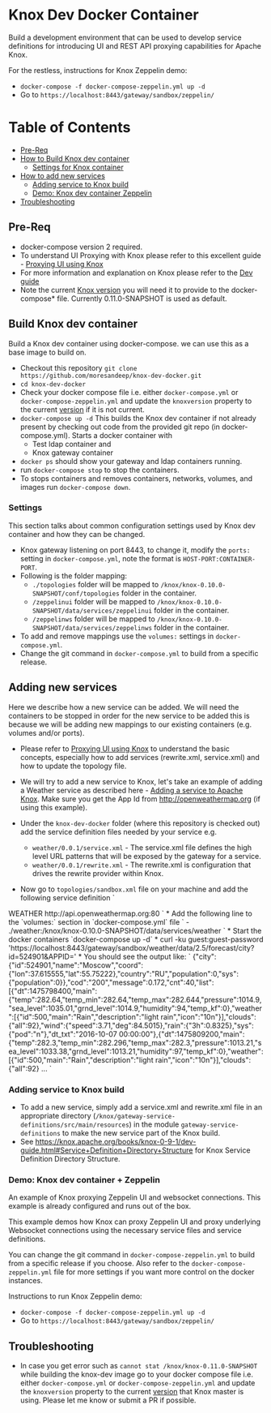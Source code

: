 # Knox Dev Docker Container

Build a development environment that can be used to develop service definitions for introducing UI and REST API proxying capabilities for Apache Knox.

For the restless, instructions for Knox Zeppelin demo:
* `docker-compose -f docker-compose-zeppelin.yml up -d`
*  Go to `https://localhost:8443/gateway/sandbox/zeppelin/`

Table of Contents
=================

  * [Pre-Req](#pre-req)
  * [How to Build Knox dev container](#build-knox-dev-container)
    * [Settings for Knox container](#settings)
  * [How to add new services](#adding-new-services)
    * [Adding service to Knox build](#adding-service-to-knox-build)
    * [Demo: Knox dev container Zeppelin](#demo-knox-dev-container--zeppelin)
  * [Troubleshooting](#troubleshooting )

## Pre-Req
* docker-compose version 2 required.
* To understand UI Proxying with Knox please refer to this excellent guide - [Proxying UI using Knox](https://cwiki.apache.org/confluence/display/KNOX/Proxying+a+UI+using+Knox)
* For more information and explanation on Knox please refer to the [Dev guide](https://knox.apache.org/books/knox-0-9-1/dev-guide.html)
* Note the current [Knox version](https://github.com/apache/knox/blob/master/pom.xml#L29) you will need it to provide to the docker-compose* file. Currently 0.11.0-SNAPSHOT is used as default. 

## Build Knox dev container
Build a Knox dev container using docker-compose. we can use this as a base image to build on.

* Checkout this repository `git clone https://github.com/moresandeep/knox-dev-docker.git`
* `cd knox-dev-docker`
* Check your docker compose file i.e. either `docker-compose.yml` or `docker-compose-zeppelin.yml` and update the `knoxversion` property to the current [version](https://github.com/apache/knox/blob/master/pom.xml#L29) if it is not current.
* `docker-compose up -d` This builds the Knox dev container if not already present by checking out code from the provided git repo (in docker-compose.yml). Starts a docker container with
  * Test ldap container and
  * Knox gateway container
* `docker ps` should show your gateway and ldap containers running.
* run `docker-compose stop` to stop the containers.
* To stops containers and removes containers, networks, volumes, and images run `docker-compose down`.

### Settings
This section talks about common configuration settings used by Knox dev container and how they can be changed.
* Knox gateway listening on port 8443, to change it, modify the `ports:` setting in `docker-compose.yml`, note the format is `HOST-PORT:CONTAINER-PORT`.
* Following is the folder mapping:
  * `./topologies` folder will be mapped to `/knox/knox-0.10.0-SNAPSHOT/conf/topologies` folder in the container.   
  * `/zeppelinui` folder will be mapped to `/knox/knox-0.10.0-SNAPSHOT/data/services/zeppelinui` folder in the container.
  * `/zeppelinws` folder will be mapped to `/knox/knox-0.10.0-SNAPSHOT/data/services/zeppelinws` folder in the container.
* To add and remove mappings use the `volumes:` settings in `docker-compose.yml`.
* Change the git command in `docker-compose.yml` to build from a specific release.

## Adding new services
Here we describe how a new service can be added. We will need the containers to be stopped in order for the new service to be added this is because we will be adding new mappings to our existing containers (e.g. volumes and/or ports).

* Please refer to [Proxying UI using Knox](https://cwiki.apache.org/confluence/display/KNOX/Proxying+a+UI+using+Knox) to understand the basic concepts, especially how to add services (rewrite.xml, service.xml) and how to update the topology file.

* We will try to add a new service to Knox, let's take an example of adding a Weather service as described here - [Adding a service to Apache Knox](https://cwiki.apache.org/confluence/display/KNOX/2015/12/17/Adding+a+service+to+Apache+Knox). Make sure you get the App Id from http://openweathermap.org (if using this example).

* Under the `knox-dev-docker` folder (where this repository is checked out) add the service definition files needed by your service e.g.  
  * `weather/0.0.1/service.xml` - The service.xml file defines the high level URL patterns that will be exposed by the gateway for a service.
  *  `weather/0.0.1/rewrite.xml` - The rewrite.xml is configuration that drives the rewrite provider within Knox.

* Now go to `topologies/sandbox.xml` file on your machine and add the following service definition
`
<service>
    <role>WEATHER</role>
    <url>http://api.openweathermap.org:80</url>
</service>
`
* Add the following line to the `volumes:` section in `docker-compose.yml` file
`
- ./weather:/knox/knox-0.10.0-SNAPSHOT/data/services/weather
`
* Start the docker containers `docker-compose up -d`
* curl -ku guest:guest-password 'https://localhost:8443/gateway/sandbox/weather/data/2.5/forecast/city?id=524901&APPID=<OPENWEATHERMAP_APPID>'
* You should see the output like:
`
{"city":{"id":524901,"name":"Moscow","coord":{"lon":37.615555,"lat":55.75222},"country":"RU","population":0,"sys":{"population":0}},"cod":"200","message":0.172,"cnt":40,"list":[{"dt":1475798400,"main":{"temp":282.64,"temp_min":282.64,"temp_max":282.644,"pressure":1014.9,"sea_level":1035.01,"grnd_level":1014.9,"humidity":94,"temp_kf":0},"weather":[{"id":500,"main":"Rain","description":"light rain","icon":"10n"}],"clouds":{"all":92},"wind":{"speed":3.71,"deg":84.5015},"rain":{"3h":0.8325},"sys":{"pod":"n"},"dt_txt":"2016-10-07 00:00:00"},{"dt":1475809200,"main":{"temp":282.3,"temp_min":282.296,"temp_max":282.3,"pressure":1013.21,"sea_level":1033.38,"grnd_level":1013.21,"humidity":97,"temp_kf":0},"weather":[{"id":500,"main":"Rain","description":"light rain","icon":"10n"}],"clouds":{"all":92} ...
`

### Adding service to Knox build
* To add a new service, simply add a service.xml and rewrite.xml file in an appropriate directory (`/knox/gateway-service-definitions/src/main/resources`) in the module `gateway-service-definitions` to make the new service part of the Knox build.  
* See https://knox.apache.org/books/knox-0-9-1/dev-guide.html#Service+Definition+Directory+Structure for Knox Service Definition Directory Structure.

### Demo: Knox dev container + Zeppelin  
An example of Knox proxying Zeppelin UI and websocket connections. This example is already configured and runs out of the box.

This example demos how Knox can proxy Zeppelin UI and proxy underlying Websocket connections using the necessary service files and service definitions.

You can change the git command in `docker-compose-zeppelin.yml` to build from a specific release if you choose.
Also refer to the `docker-compose-zeppelin.yml` file for more settings if you want more control on the docker instances.

Instructions to run Knox Zeppelin demo:
* `docker-compose -f docker-compose-zeppelin.yml up -d`
*  Go to `https://localhost:8443/gateway/sandbox/zeppelin/`

## Troubleshooting
* In case you get error such as `cannot stat /knox/knox-0.11.0-SNAPSHOT` while building the knox-dev image go to your docker compose file i.e. either `docker-compose.yml` or `docker-compose-zeppelin.yml` and update the `knoxversion` property to the current [version](https://github.com/apache/knox/blob/master/pom.xml#L29) that Knox master is using. Please let me know or submit a PR if possible.

